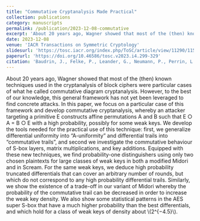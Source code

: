 ```yaml
---
title: "Commutative Cryptanalysis Made Practical"
collection: publications
category: manuscripts
permalink: /publication/2023-12-08-commutative
excerpt: 'About 20 years ago, Wagner showed that most of the (then) known techniques used in the cryptanalysis of block ciphers were particular cases of what he called commutative diagram cryptanalysis. However, to the best of our knowledge, this general framework has not yet been leveraged to find concrete attacks. In this paper, we focus on a particular case of this framework and develop commutative cryptanalysis, whereby an attacker targeting a primitive E constructs affine permutations A and B such that E ○ A = B ○ E with a high probability, possibly for some weak keys. We develop the tools needed for the practical use of this technique: first, we generalize differential uniformity into “A-uniformity” and differential trails into “commutative trails”, and second we investigate the commutative behaviour of S-box layers, matrix multiplications, and key additions. Equipped with these new techniques, we find probability-one distinguishers using only two chosen plaintexts for large classes of weak keys in both a modified Midori and in Scream. For the same weak keys, we deduce high probability truncated differentials that can cover an arbitrary number of rounds, but which do not correspond to any high probability differential trails. Similarly, we show the existence of a trade-off in our variant of Midori whereby the probability of the commutative trail can be decreased in order to increase the weak key density. We also show some statistical patterns in the AES super S-box that have a much higher probability than the best differentials, and which hold for a class of weak keys of density about \\(2^{−4.5}\\).'
date: 2023-12-08
venue: 'IACR Transactions on Symmetric Cryptology'
slidesurl: 'https://tosc.iacr.org/index.php/ToSC/article/view/11290/11534'
paperurl: 'https://doi.org/10.46586/tosc.v2023.i4.299-329'
citation: 'Baudrin, J., Felke, P., Leander, G., Neumann, P., Perrin, L., & Stennes, L. (2023). Commutative Cryptanalysis Made Practical. IACR Transactions on Symmetric Cryptology, 2023(4), 299-329. https://doi.org/10.46586/tosc.v2023.i4.299-329'
---
```


About 20 years ago, Wagner showed that most of the (then) known techniques used in the cryptanalysis of block ciphers were particular cases of what he called commutative diagram cryptanalysis. However, to the best of our knowledge, this general framework has not yet been leveraged to find concrete attacks.
In this paper, we focus on a particular case of this framework and develop commutative cryptanalysis, whereby an attacker targeting a primitive E constructs affine permutations A and B such that E ○ A = B ○ E with a high probability, possibly for some weak keys. We develop the tools needed for the practical use of this technique: first, we generalize differential uniformity into “A-uniformity” and differential trails into “commutative trails”, and second we investigate the commutative behaviour of S-box layers, matrix multiplications, and key additions.
Equipped with these new techniques, we find probability-one distinguishers using only two chosen plaintexts for large classes of weak keys in both a modified Midori and in Scream. For the same weak keys, we deduce high probability truncated differentials that can cover an arbitrary number of rounds, but which do not correspond to any high probability differential trails. Similarly, we show the existence of a trade-off in our variant of Midori whereby the probability of the commutative trail can be decreased in order to increase the weak key density. We also show some statistical patterns in the AES super S-box that have a much higher probability than the best differentials, and which hold for a class of weak keys of density about \\(2^{−4.5}\\).
